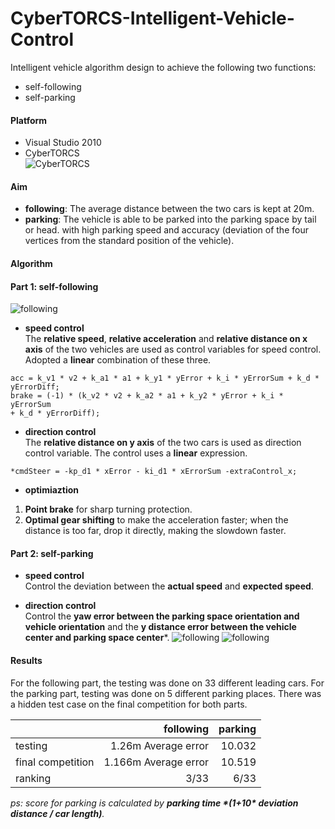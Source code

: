# CyberTORCS-Intelligent-Vehicle-Control

Intelligent vehicle algorithm design to achieve the following two functions:
- self-following
- self-parking 

#### Platform 
- Visual Studio 2010
- CyberTORCS  
![CyberTORCS](https://github.com/jiayuebao/CyberTORCS-Intelligent-Vehical-Control/blob/master/pictures/CyberTORCS.png?raw=true)

#### Aim
- **following**: The average distance between the two cars is kept at 20m.
- **parking**: The vehicle is able to be parked into the parking space by tail or head. with high parking speed and accuracy (deviation of the four vertices from the standard position of the vehicle). 


#### Algorithm 
#### Part 1: self-following
![following](https://github.com/jiayuebao/CyberTORCS-Intelligent-Vehical-Control/blob/master/pictures/following.png?raw=true)
- **speed control**  
The **relative speed**, **relative acceleration** and **relative distance on x axis** of the two vehicles are used as control variables for speed control. Adopted a **linear** combination of these three.   

```
acc = k_v1 * v2 + k_a1 * a1 + k_y1 * yError + k_i * yErrorSum + k_d * yErrorDiff; 
brake = (-1) * (k_v2 * v2 + k_a2 * a1 + k_y2 * yError + k_i * yErrorSum 
+ k_d * yErrorDiff);
```  

- **direction control**  
The **relative distance on y axis** of the two cars is used as direction control variable. The control uses a **linear** expression.
```
*cmdSteer = -kp_d1 * xError - ki_d1 * xErrorSum -extraControl_x; 
```
- **optimiaztion** 
1.  **Point brake** for sharp turning protection. 
2.  **Optimal gear shifting** to make the acceleration faster; when the distance is too far, drop it directly, making the slowdown faster. 

#### Part 2: self-parking

- **speed control**  
Control the deviation between the **actual speed** and **expected speed**. 

- **direction control**  
Control the **yaw error between the parking space orientation and vehicle orientation** and the **y distance error between the vehicle center and parking space center***.
![following](https://github.com/jiayuebao/CyberTORCS-Intelligent-Vehical-Control/blob/master/pictures/parking.png?raw=true)
![following](https://github.com/jiayuebao/CyberTORCS-Intelligent-Vehical-Control/blob/master/pictures/parking2.png?raw=true)


#### Results
For the following part, the testing was done on 33 different leading cars. For the parking part, testing was done on 5 different parking places. There was a hidden test case on the final competition for both parts.

|           | following    | parking  |
| --------  | -----:          |-----:    |
| testing   | 1.26m Average error     | 10.032 |  
| final competition | 1.166m Average error  | 10.519 |
| ranking        | 3/33      |   6/33     |

*ps: score for parking is calculated by **parking time \*(1+10\* deviation distance / car length)**.*






